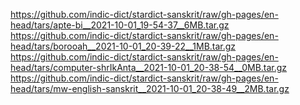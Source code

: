 https://github.com/indic-dict/stardict-sanskrit/raw/gh-pages/en-head/tars/apte-bi__2021-10-01_19-54-37__6MB.tar.gz  
https://github.com/indic-dict/stardict-sanskrit/raw/gh-pages/en-head/tars/borooah__2021-10-01_20-39-22__1MB.tar.gz  
https://github.com/indic-dict/stardict-sanskrit/raw/gh-pages/en-head/tars/computer-shrIkAnta__2021-10-01_20-38-54__0MB.tar.gz  
https://github.com/indic-dict/stardict-sanskrit/raw/gh-pages/en-head/tars/mw-english-sanskrit__2021-10-01_20-38-49__2MB.tar.gz  

